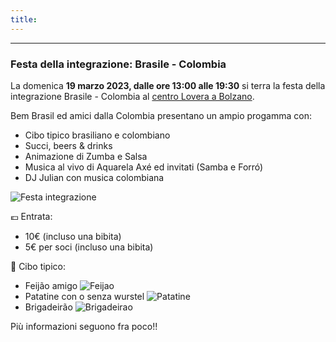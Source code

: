 ```yaml
---
title: 
---
```


---
### Festa della integrazione: Brasile - Colombia

La domenica **19 marzo 2023, dalle ore 13:00 alle 19:30** si terra la festa della integrazione Brasile - Colombia al [centro Lovera a Bolzano](https://goo.gl/maps/fXMe9NfWG4qYPDqF6).

Bem Brasil ed amici dalla Colombia presentano un ampio progamma con:
* Cibo tipico brasiliano e colombiano
* Succi, beers & drinks
* Animazione di Zumba e Salsa 
* Musica al vivo di Aquarela Axé ed invitati (Samba e Forró)
* DJ Julian con musica colombiana

![Festa integrazione](../images/festa-integrazione.png)

💶 Entrata:
* 10€ (incluso una bibita)
* 5€ per soci (incluso una bibita)

🍲 Cibo tipico: 
* Feijão amigo
![Feijao](../images/feijao-amigo.JPG)
* Patatine con o senza wurstel
![Patatine](../images/patatine.JPG)
* Brigadeirão
![Brigadeirao](../images/brigadeirao.JPG)

Più informazioni seguono fra poco!!

